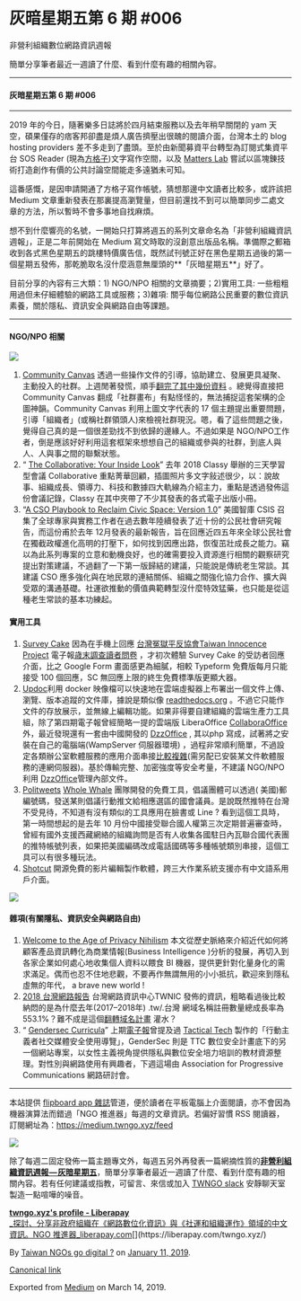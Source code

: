 灰暗星期五第 6 期 #006
===============

非營利組織數位網路資訊週報

簡單分享筆者最近一週讀了什麼、看到什麼有趣的相關內容。

* * *

#### 灰暗星期五第 6 期 #006

* * *

2019 年的今日，隨著樂多日誌將於四月結束服務以及去年稍早關閉的 yam 天空，碩果僅存的痞客邦卻盡是煩人廣告擠壓出很醜的閱讀介面，台灣本土的 blog hosting providers 差不多走到了盡頭。至於由新聞募資平台轉型為訂閱式集資平台 SOS Reader (現為[方格子](https://vocus.cc/))文字寫作空間，以及 [Matters Lab](https://medium.com/u/125ea589e12f) 嘗試以區塊錬技術打造創作有價的公共討論空間能走多遠猶未可知。

這番感慨，是因申請開通了方格子寫作帳號，猜想那邊中文讀者比較多，或許該把 Medium 文章重新發表在那裏提高瀏覽量，但目前還找不到可以簡單同步二處文章的方法，所以暫時不會多事地自找麻煩。

想不到什麼響亮的名號，一開始只打算將週五的系列文章命名為「非營利組織資訊週報」，正是二年前開始在 Medium 寫文時取的沒創意出版品名稱。準備際之郵箱收到各式黑色星期五的跳樓特價廣告信，既然試刊號正好在黑色星期五過後的第一個星期五發佈，那乾脆取名沒什麼涵意無厘頭的**「灰暗星期五**」好了。

目前分享的內容有三大類：1) NGO/NPO 相關的文章摘要；2)實用工具: 一些粗粗用過但未仔細體驗的網路工具或服務；3)雜項: 關乎每位網路公民重要的數位資訊素養，關於隱私、資訊安全與網路自由等課題。

* * *

#### NGO/NPO 相關

![](https://cdn-images-1.medium.com/max/800/1*oJQ5mtu7hksoMn4qNL3X3w.jpeg)

1.  [Community Canvas](https://community-canvas.org/) 透過一些操作文件的引導，協助建立、發展更具凝聚、主動投入的社群。上週閒著發慌，順手[翻完了其中幾份資料](https://docs.google.com/document/d/1ni-dXsq3jMI7Wn-o6KFjBZ93Z-acQkS5MXrCboDDSTw/edit#) 。總覺得直接把 Community Canvas 翻成「社群畫布」有點怪怪的，無法捕捉這套架構的企圖神韻。Community Canvas 利用上圖文字代表的 17 個主題提出重要問題，引導「組織者」(或稱社群領頭人)來檢視社群現況。嗯，看了這些問題之後，覺得自己真的是一個很差勁找不到依歸的邊緣人。不過如果是 NGO/NPO工作者，倒是應該好好利用這套框架來想想自己的組織或參與的社群，到底人與人、人與事之間的聯繫狀態。
2.  “ [The Collaborative: Your Inside Look](https://go.classy.org/hubfs/_integrated-campaigns/_2018-12_collaborative/collab-toolkit/collaborative_toolkit.pdf)” 去年 2018 Classy 舉辦的三天學習型會議 Collaborative 重點菁華回顧，插圖照片多文字敍述很少，以：說故事、組織成長、領導力、科技和數據四大軌線為介紹主力，重點是透過發佈這份會議記錄，Classy 在其中夾帶了不少其發表的各式電子出版小冊。
3.  “[A CSO Playbook to Reclaim Civic Space: Version 1.0](https://www.csis.org/analysis/cso-playbook-reclaim-civic-space-version-10)” 美國智庫 CSIS 召集了全球專家與實務工作者在過去數年陸續發表了近十份的公民社會研究報告，而這份甫於去年 12月發表的最新報告，旨在回應近四五年來全球公民社會在獨截政權進化高明的打壓下，如何找到因應出路，恢復茁壯成長之能力。竊以為此系列專案的立意和動機良好，也的確需要投入資源進行相關的觀察研究提出對策建議，不過翻了一下第一版歸結的建議，只能說是傳統老生常談。其建議 CSO 應多強化與在地民眾的連結關係、組織之間強化協力合作、擴大與受眾的溝通基礎。社運欲推動的價值典範轉型沒什麼特效猛藥，也只能是從這種老生常談的基本功練起。

#### 實用工具

1.  [Survey Cake](https://www.surveycake.com) 因為在手機上回應 [台灣冤獄平反協會Taiwan Innocence Project](https://medium.com/u/461321e0d6a6) 電子報[歳末調查讀者問卷](https://mailchi.mp/97bf66ff7b6b/0sqmly44yp-505727) ，才初次體驗 Survey Cake 的受訪者回應介面，比之 Google Form 畫面感更為細膩，相較 Typeform 免費版每月只能接受 100 個回應，SC 無回應上限的終生免費標準版更顯大器。
2.  [Updoc](https://github.com/UptakeOpenSource/updoc)利用 docker 映像檔可以快速地在雲端虛擬器上布署出一個文件上傳、瀏覽、版本追蹤的文件庫，據說是類似像 [readthedocs.org](https://readthedocs.org/) 。不過它只能作文件的存放展示，並無線上編輯功能。如果非得要自建組織的雲端生產力工具組，除了第四期電子報曾經簡略一提的雲端版 LiberaOffice [CollaboraOffice](https://www.collaboraoffice.com/collabora-online/) 外，最近發現還有一套由中國開發的 [DzzOffice](https://github.com/zyx0814/dzzoffice) , 其以php 寫成，試著將之安裝在自己的電腦端(WampServer 伺服器環境) ，過程非常順利簡單，不過設定各類辦公室軟體服務的應用介面串接[比較複雜](http://www.dzzoffice.com/corpus/list?cid=3#fid_64)(需另配已安裝某文件軟體服務的連網伺服器)。基於傳輸完整、加密強度等安全考量，不建議 NGO/NPO 利用 [DzzOffice](https://github.com/zyx0814/dzzoffice)管理內部文件。
3.  [Politweets](http://politweets.org) [Whole Whale](https://medium.com/u/c7eac8c0788) 團隊開發的免費工具，倡議團體可以透過( 美國)郵編號碼，發送某則倡議行動推文給相應選區的國會議員。是說既然推特在台灣不受見待，不知道有沒有類似的工具應用在臉書或 Line ? 看到這個工具時，第一時間想起的是去年 10 月份中國接受聯合國人權第三次定期普遍審查時，曾經有國外支援西藏網絡的組織詢問是否有人收集各國駐日內瓦聯合國代表團的推特帳號列表，如果把美國編碼改成電話國碼等多種帳號類別串接，這個工具可以有很多種玩法。
4.  [Shotcut](https://shotcut.org) 開源免費的影片編輯製作軟體，跨三大作業系統支援亦有中文語系用戶介面。

![](https://cdn-images-1.medium.com/max/800/1*rvoh9r6RINYpjsD1vC0gDA.png)

#### 雜項(有關隱私、資訊安全與網路自由)

1.  [Welcome to the Age of Privacy Nihilism](https://www.theatlantic.com/technology/archive/2018/08/the-age-of-privacy-nihilism-is-here/568198/) 本文從歷史脈絡來介紹近代如何將顧客產品資訊轉化為商業情報(Business Intelligence )分析的發展，再切入到各家企業如何處心地收集個人資料以餵食 BI 機器，提供更針對化量身化的需求滿足。偶而也忍不住地悲觀，不要再作無謂無用的小小抵抗，歡迎來到隱私虛無的年代， a brave new world !
2.  [2018 台灣網路報告](https://report.twnic.tw/2018/) 台灣網路資訊中心TWNIC 發佈的資訊，粗略看過後比較納悶的是為什麼去年(2017–2018年) .tw/.台灣 網域名稱註冊數量總成長率為553.1%？難不成是這個[翻轉域名計畫](https://at.twnic.net.tw/) 灌水？
3.  “ [Gendersec Curricula](https://en.gendersec.train.tacticaltech.org/)” 上期[電子報](https://to.twngo.xyz/friday005)曾提及過 [Tactical Tech](https://medium.com/u/f41206e28794) 製作的「行動主義者社交媒體安全使用導覽」，GenderSec 則是 TTC 數位安全計畫底下的另一個網站專案，以女性主義視角提供隱私與數位安全培力培訓的教材資源整理。對性別與網路使用有興趣者，下週這場由 Association for Progressive Communications 網路研討會。

* * *

本站提供 [flipboard app 雜誌](https://to.twngo.xyz/flipboard)管道，便於讀者在平板電腦上介面閱讀，亦不會因為機器演算法而錯過「NGO 推進器」每週的文章資訊。若偏好習慣 RSS 閱讀器，訂閱網址為：https://medium.twngo.xyz/feed

![](https://cdn-images-1.medium.com/max/600/1*Pwbl20M4A_Okv6r8SG7_Kg.png)

除了每週二固定發佈一篇主題專文外，每週五另外再發表一篇網摘性質的[**非營利組織資訊週報 — 灰暗星期五**](https://medium.twngo.xyz/newsletter/home)，簡單分享筆者最近一週讀了什麼、看到什麼有趣的相關內容。若有任何建議或指教，可留言、來信或加入 [TWNGO slack](http://to.twngo.xyz/2tHrRtj) 安靜聊天室製造一點喧嘩的噪音。

[**twngo.xyz's profile - Liberapay**  
_探討、分享非政府組織在《網路數位化資訊》與《社運和組織運作》領域的中文資訊。NGO 推進器_liberapay.com](https://liberapay.com/twngo.xyz/ "https://liberapay.com/twngo.xyz/")[](https://liberapay.com/twngo.xyz/)

By [Taiwan NGOs go digital ?](https://medium.com/@twngo) on [January 11, 2019](https://medium.com/p/8802dcc7010c).

[Canonical link](https://medium.com/@twngo/newsletter-006-8802dcc7010c)

Exported from [Medium](https://medium.com) on March 14, 2019.